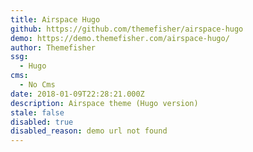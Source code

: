 ```yaml
---
title: Airspace Hugo
github: https://github.com/themefisher/airspace-hugo
demo: https://demo.themefisher.com/airspace-hugo/
author: Themefisher
ssg:
  - Hugo
cms:
  - No Cms
date: 2018-01-09T22:28:21.000Z
description: Airspace theme (Hugo version)
stale: false
disabled: true
disabled_reason: demo url not found
---
```

